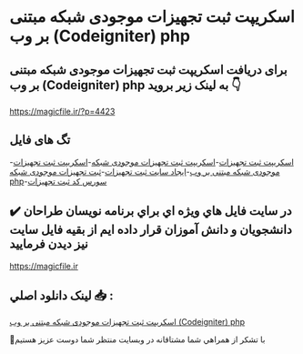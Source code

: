 # اسکریپت ثبت تجهیزات موجودی شبکه مبتنی بر وب (Codeigniter) php

## برای دریافت اسکریپت ثبت تجهیزات موجودی شبکه مبتنی بر وب (Codeigniter) php به لینک زیر بروید 👇

https://magicfile.ir/?p=4423

## تگ های فایل

-[اسکریپت ثبت تجهیزات](https://magicfile.ir/product/%d8%a7%d8%b3%da%a9%d8%b1%db%8c%d9%be%d8%aa-%d8%ab%d8%a8%d8%aa-%d8%aa%d8%ac%d9%87%db%8c%d8%b2%d8%a7%d8%aa-%d9%85%d9%88%d8%ac%d9%88%d8%af%db%8c-%d8%b4%d8%a8%da%a9%d9%87-%d9%85%d8%a8%d8%aa%d9%86%db%8c-%d8%a8%d8%b1-%d9%88%d8%a8-codeigniter-php/)-[اسکریپت ثبت تجهیزات موجودی شبکه](https://magicfile.ir/product/%d8%a7%d8%b3%da%a9%d8%b1%db%8c%d9%be%d8%aa-%d8%ab%d8%a8%d8%aa-%d8%aa%d8%ac%d9%87%db%8c%d8%b2%d8%a7%d8%aa-%d9%85%d9%88%d8%ac%d9%88%d8%af%db%8c-%d8%b4%d8%a8%da%a9%d9%87-%d9%85%d8%a8%d8%aa%d9%86%db%8c-%d8%a8%d8%b1-%d9%88%d8%a8-codeigniter-php/)-[اسکریپت ثبت تجهیزات موجودی شبکه مبتنی بر وب](https://magicfile.ir/product/%d8%a7%d8%b3%da%a9%d8%b1%db%8c%d9%be%d8%aa-%d8%ab%d8%a8%d8%aa-%d8%aa%d8%ac%d9%87%db%8c%d8%b2%d8%a7%d8%aa-%d9%85%d9%88%d8%ac%d9%88%d8%af%db%8c-%d8%b4%d8%a8%da%a9%d9%87-%d9%85%d8%a8%d8%aa%d9%86%db%8c-%d8%a8%d8%b1-%d9%88%d8%a8-codeigniter-php/)-[ایجاد سایت ثبت تجهیزات](https://magicfile.ir/product/%d8%a7%d8%b3%da%a9%d8%b1%db%8c%d9%be%d8%aa-%d8%ab%d8%a8%d8%aa-%d8%aa%d8%ac%d9%87%db%8c%d8%b2%d8%a7%d8%aa-%d9%85%d9%88%d8%ac%d9%88%d8%af%db%8c-%d8%b4%d8%a8%da%a9%d9%87-%d9%85%d8%a8%d8%aa%d9%86%db%8c-%d8%a8%d8%b1-%d9%88%d8%a8-codeigniter-php/)-[ثبت تجهیزات موجودی شبکه php](https://magicfile.ir/product/%d8%a7%d8%b3%da%a9%d8%b1%db%8c%d9%be%d8%aa-%d8%ab%d8%a8%d8%aa-%d8%aa%d8%ac%d9%87%db%8c%d8%b2%d8%a7%d8%aa-%d9%85%d9%88%d8%ac%d9%88%d8%af%db%8c-%d8%b4%d8%a8%da%a9%d9%87-%d9%85%d8%a8%d8%aa%d9%86%db%8c-%d8%a8%d8%b1-%d9%88%d8%a8-codeigniter-php/)-[سورس کد ثبت تجهیزات](https://magicfile.ir/product/%d8%a7%d8%b3%da%a9%d8%b1%db%8c%d9%be%d8%aa-%d8%ab%d8%a8%d8%aa-%d8%aa%d8%ac%d9%87%db%8c%d8%b2%d8%a7%d8%aa-%d9%85%d9%88%d8%ac%d9%88%d8%af%db%8c-%d8%b4%d8%a8%da%a9%d9%87-%d9%85%d8%a8%d8%aa%d9%86%db%8c-%d8%a8%d8%b1-%d9%88%d8%a8-codeigniter-php/)

## ✔️ در سايت فايل هاي ويژه اي براي برنامه نويسان طراحان دانشجويان و دانش آموزان قرار داده ايم از بقيه فايل سايت نيز ديدن فرماييد

https://magicfile.ir


## لينک دانلود اصلي 📥 :

[اسکریپت ثبت تجهیزات موجودی شبکه مبتنی بر وب (Codeigniter) php](https://magicfile.ir/product/%d8%a7%d8%b3%da%a9%d8%b1%db%8c%d9%be%d8%aa-%d8%ab%d8%a8%d8%aa-%d8%aa%d8%ac%d9%87%db%8c%d8%b2%d8%a7%d8%aa-%d9%85%d9%88%d8%ac%d9%88%d8%af%db%8c-%d8%b4%d8%a8%da%a9%d9%87-%d9%85%d8%a8%d8%aa%d9%86%db%8c-%d8%a8%d8%b1-%d9%88%d8%a8-codeigniter-php/) 


🙏با تشکر از همراهي شما مشتاقانه در وبسایت منتظر شما دوست عزیز هستیم

